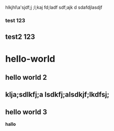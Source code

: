 hlkjhl\\a'sjdf;j ;l;kaj fd;ladf 
sdf;ajk d
sdafdjlasdjf

### test 123
## test2 123
# hello-world
## hello world 2
klja;sdlkfj;a lsdkfj;alsdkjf;lkdfsj;
------------------------------------
hello world **3**
-----------------

**hallo**

